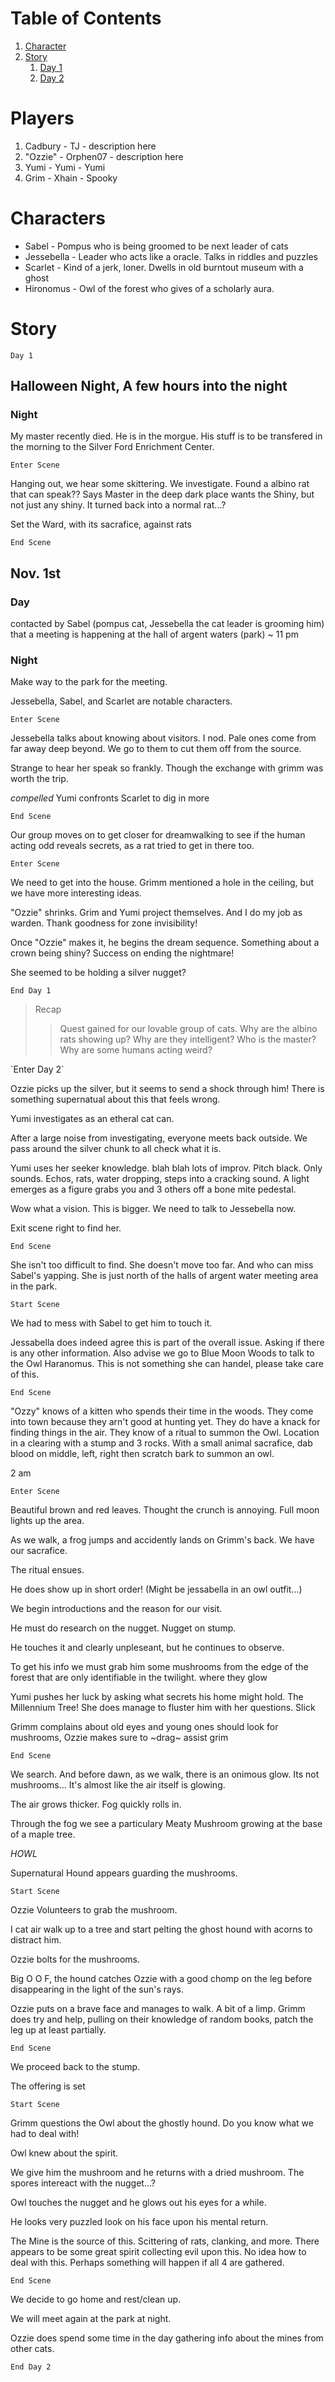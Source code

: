 # Table of Contents

1. [Character](#characters)
1. [Story](#story)
    1. [Day 1](#1)
    1. [Day 2](#2)

Players
=========
1. Cadbury - TJ - description here
1. "Ozzie" - Orphen07 - description here
1. Yumi - Yumi - Yumi
1. Grim - Xhain - Spooky

Characters
=========
- Sabel - Pompus who is being groomed to be next leader of cats
- Jessebella - Leader who acts like a oracle. Talks in riddles and puzzles
- Scarlet - Kind of a jerk, loner. Dwells in old burntout museum with a ghost
- Hironomus - Owl of the forest who gives of a scholarly aura.

Story
==========

<a name="1">`Day 1`</a>

## Halloween Night, A few hours into the night

### Night
My master recently died. He is in the morgue.
His stuff is to be transfered in the morning to the Silver Ford Enrichment Center.

`Enter Scene`

Hanging out, we hear some skittering. We investigate. Found a albino rat that can speak?? Says Master in the deep dark place wants the Shiny, but not just any shiny. It turned back into a normal rat...?

Set the Ward, with its sacrafice, against rats

`End Scene`

## Nov. 1st

### Day

contacted by Sabel (pompus cat, Jessebella the cat leader is grooming him) that a meeting is happening at the hall of argent waters (park) ~ 11 pm

### Night
Make way to the park for the meeting.

Jessebella, Sabel, and Scarlet are notable characters.

`Enter Scene`

Jessebella talks about knowing about visitors. I nod.
Pale ones come from far away deep beyond. We go to them to cut them off from the source. 

Strange to hear her speak so frankly. Though the exchange with grimm was worth the trip.

_compelled_ Yumi confronts Scarlet to dig in more

`End Scene`

Our group moves on to get closer for dreamwalking to see if the human acting odd reveals secrets, as a rat tried to get in there too.

`Enter Scene`

We need to get into the house. Grimm mentioned a hole in the ceiling, but we have more interesting ideas.

"Ozzie" shrinks. Grim and Yumi project themselves. And I do my job as warden. Thank goodness for zone invisibility!

Once "Ozzie" makes it, he begins the dream sequence.
Something about a crown being shiny?
Success on ending the nightmare!

She seemed to be holding a silver nugget?


`End Day 1`

> Recap
>> Quest gained for our lovable group of cats.
>> Why are the albino rats showing up?
>> Why are they intelligent?
>> Who is the master?
>> Why are some humans acting weird?

<a name="2" />
`Enter Day 2`</a>

Ozzie picks up the silver, but it seems to send a shock through him! There is something supernatual about this that feels wrong.

Yumi investigates as an etheral cat can.

After a large noise from investigating, everyone meets back outside.
We pass around the silver chunk to all check what it is.

Yumi uses her seeker knowledge. blah blah lots of improv. Pitch black. Only sounds. Echos, rats, water dropping, steps into a cracking sound. A light emerges as a figure grabs you and 3 others off a bone mite pedestal.

Wow what a vision. This is bigger. We need to talk to Jessebella now.

Exit scene right to find her.

`End Scene`

She isn't too difficult to find. She doesn't move too far. And who can miss Sabel's yapping. She is just north of the halls of argent water meeting area in the park.

`Start Scene`

We had to mess with Sabel to get him to touch it.

Jessabella does indeed agree this is part of the overall issue. Asking if there is any other information. Also advise we go to Blue Moon Woods to talk to the Owl Haranomus. This is not something she can handel, please take care of this.

`End Scene`

"Ozzy" knows of a kitten who spends their time in the woods. They come into town because they arn't good at hunting yet. They do have a knack for finding things in the air. They know of a ritual to summon the Owl. Location in a clearing with a stump and 3 rocks. With a small animal sacrafice, dab blood on middle, left, right then scratch bark to summon an owl.

2 am

`Enter Scene`

Beautiful brown and red leaves. Thought the crunch is annoying. Full moon lights up the area.

As we walk, a frog jumps and accidently lands on Grimm's back. We have our sacrafice. 

The ritual ensues.

He does show up in short order! 
(Might be jessabella in an owl outfit...)

We begin introductions and the reason for our visit.

He must do research on the nugget. Nugget on stump.

He touches it and clearly unpleseant, but he continues to observe. 

To get his info we must grab him some mushrooms from the edge of the forest that are only identifiable in the twilight. where they glow

Yumi pushes her luck by asking what secrets his home might hold. The Millennium Tree!
She does manage to fluster him with her questions. Slick

Grimm complains about old eyes and young ones should look for mushrooms, Ozzie makes sure to ~drag~ assist grim

`End Scene`

We search. And before dawn, as we walk, there is an onimous glow. Its not mushrooms...
It's almost like the air itself is glowing.

The air grows thicker. Fog quickly rolls in.

Through the fog we see a particulary Meaty Mushroom growing at the base of a maple tree.

*HOWL*

Supernatural Hound appears guarding the mushrooms.

`Start Scene`

Ozzie Volunteers to grab the mushroom.

I cat air walk up to a tree and start pelting the ghost hound with acorns to distract him.

Ozzie bolts for the mushrooms.

Big O O F, the hound catches Ozzie with a good chomp on the leg before disappearing in the light of the sun's rays.

Ozzie puts on a brave face and manages to walk. A bit of a limp.
Grimm does try and help, pulling on their knowledge of random books, patch the leg up at least partially.

`End Scene`

We proceed back to the stump.

The offering is set

`Start Scene`

Grimm questions the Owl about the ghostly hound. Do you know what we had to deal with!

Owl knew about the spirit.

We give him the mushroom and he returns with a dried mushroom. The spores intereact with the nugget...?

Owl touches the nugget and he glows out his eyes for a while.

He looks very puzzled look on his face upon his mental return.

The Mine is the source of this. Scittering of rats, clanking, and more. There appears to be some great spirit collecting evil upon this. No idea how to deal with this. Perhaps something will happen if all 4 are gathered.

`End Scene`

We decide to go home and rest/clean up.

We will meet again at the park at night.

Ozzie does spend some time in the day gathering info about the mines from other cats.

`End Day 2`
